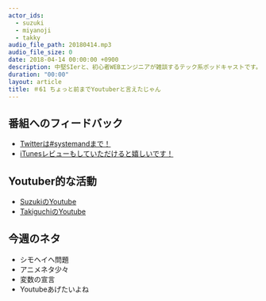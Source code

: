 ```yaml
---
actor_ids:
  - suzuki
  - miyanoji
  - takky
audio_file_path: 20180414.mp3
audio_file_size: 0
date: 2018-04-14 00:00:00 +0900
description: 中堅SIerと、初心者WEBエンジニアが雑談するテック系ポッドキャストです。
duration: "00:00"
layout: article
title: ＃61 ちょっと前までYoutuberと言えたじゃん
---
```

## 番組へのフィードバック
* [Twitterは#systemandまで！](https://twitter.com/search?q=%23systemand)
* [iTunesレビューもしていただけると嬉しいです！](https://itunes.apple.com/jp/podcast/systemand-online/id1205168408?mt=2)

## Youtuber的な活動
* [SuzukiのYoutube](https://www.youtube.com/channel/UCqTozqKO5AWD8OccCnW3Rvw)
* [TakiguchiのYoutube](https://www.youtube.com/channel/UCtoXGiMeDggQPdGoanDE2sA)


## 今週のネタ
* シモヘイヘ問題
* アニメネタ少々
* 変数の宣言
* Youtubeあげたいよね
